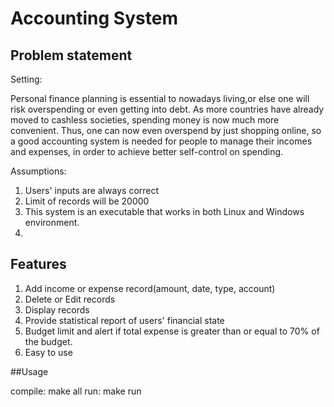 # Accounting System
## Problem statement
Setting:

Personal finance planning is essential to nowadays living,or else one will risk overspending or even getting into debt. 
As more countries have already moved to cashless societies, spending money is now much more convenient.
Thus, one can now even overspend by just shopping online, so a good accounting system is needed for people
to manage their incomes and expenses, in order to achieve better self-control on spending.

Assumptions:

1.  Users' inputs are always correct
2.  Limit of records will be 20000
3.  This system is an executable that works in both Linux and Windows environment.
4.  

## Features
1.  Add income or expense record(amount, date, type, account)
2.  Delete or Edit records
3.  Display records
4.  Provide statistical report of users' financial state
5.  Budget limit and alert if total expense is greater than or equal to 70% of the budget.
6.  Easy to use

##Usage

compile: make all
run: make run
